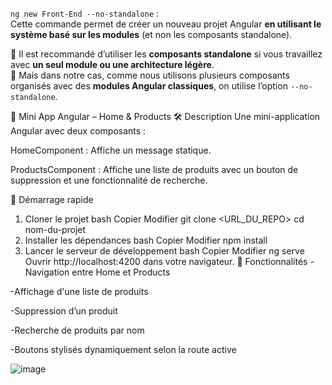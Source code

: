 `ng new Front-End --no-standalone` :  
Cette commande permet de créer un nouveau projet Angular **en utilisant le système basé sur les modules** (et non les composants standalone).

🔹 Il est recommandé d’utiliser les **composants standalone** si vous travaillez avec **un seul module ou une architecture légère**.  
🔹 Mais dans notre cas, comme nous utilisons plusieurs composants organisés avec des **modules Angular classiques**, on utilise l’option `--no-standalone`.


📘 Mini App Angular – Home & Products
🛠 Description
Une mini-application Angular avec deux composants :

HomeComponent : Affiche un message statique.

ProductsComponent : Affiche une liste de produits avec un bouton de suppression et une fonctionnalité de recherche.

🚀 Démarrage rapide
1. Cloner le projet
bash
Copier
Modifier
git clone <URL_DU_REPO>
cd nom-du-projet
2. Installer les dépendances
bash
Copier
Modifier
npm install
3. Lancer le serveur de développement
bash
Copier
Modifier
ng serve
Ouvrir http://localhost:4200 dans votre navigateur.
🧩 Fonctionnalités
-Navigation entre Home et Products

-Affichage d'une liste de produits

-Suppression d’un produit

-Recherche de produits par nom

-Boutons stylisés dynamiquement selon la route active


![image](https://github.com/user-attachments/assets/dadba606-e96e-4968-82c7-5480380a8afc)


